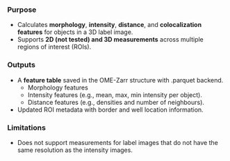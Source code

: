 ### Purpose
- Calculates **morphology**, **intensity**, **distance**, and **colocalization features** for objects in a 3D label image.
- Supports **2D (not tested) and 3D measurements** across multiple regions of interest (ROIs).

### Outputs
- A  **feature table** saved in the OME-Zarr structure with .parquet backend.
  - Morphology features 
  - Intensity features (e.g., mean, max, min intensity per object).
  - Distance features (e.g., densities and number of neighbours).
- Updated ROI metadata with border and well location information.

### Limitations
- Does not support measurements for label images that do not have the same resolution as the intensity images.